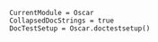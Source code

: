 ```@meta
CurrentModule = Oscar
CollapsedDocStrings = true
DocTestSetup = Oscar.doctestsetup()
```

```@index
```

